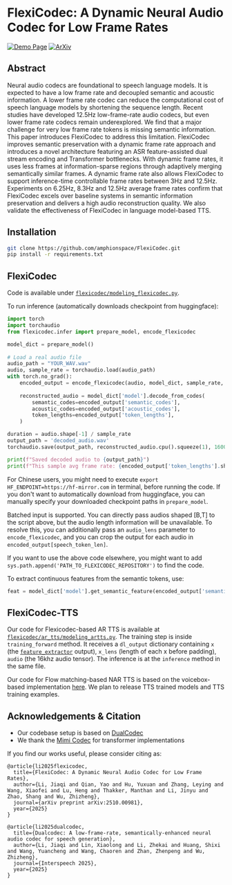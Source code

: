 # FlexiCodec: A Dynamic Neural Audio Codec for Low Frame Rates

[![Demo Page](https://img.shields.io/badge/GitHub.io-Demo_Page-blue?logo=Github&style=flat-square)](https://flexicodec.github.io/)
[![ArXiv](https://img.shields.io/badge/arxiv-PDF-green?logo=arxiv&style=flat-square)](https://arxiv.org/abs/2510.00981)

## Abstract
Neural audio codecs are foundational to speech language models. It is expected to have a low frame rate and decoupled semantic and acoustic information. A lower frame rate codec can reduce the computational cost of speech language models by shortening the sequence length. Recent studies have developed 12.5Hz low-frame-rate audio codecs, but even lower frame rate codecs remain underexplored. We find that a major challenge for very low frame rate tokens is missing semantic information. This paper introduces FlexiCodec to address this limitation. FlexiCodec improves semantic preservation with a dynamic frame rate approach and introduces a novel architecture featuring an ASR feature-assisted dual stream encoding and Transformer bottlenecks. With dynamic frame rates, it uses less frames at information-sparse regions through adaptively merging semantically similar frames. A dynamic frame rate also allows FlexiCodec to support inference-time controllable frame rates between 3Hz and 12.5Hz. Experiments on 6.25Hz, 8.3Hz and 12.5Hz average frame rates confirm that FlexiCodec excels over baseline systems in semantic information preservation and delivers a high audio reconstruction quality. We also validate the effectiveness of FlexiCodec in language model-based TTS.


## Installation
```bash
git clone https://github.com/amphionspace/FlexiCodec.git
pip install -r requirements.txt
```
<!-- # pip install -e . -->

## FlexiCodec
Code is available under [`flexicodec/modeling_flexicodec.py`](flexicodec/modeling_flexicodec.py). 

To run inference (automatically downloads checkpoint from huggingface):
```python
import torch
import torchaudio
from flexicodec.infer import prepare_model, encode_flexicodec

model_dict = prepare_model()
  
# Load a real audio file
audio_path = "YOUR_WAV.wav"
audio, sample_rate = torchaudio.load(audio_path)
with torch.no_grad():
    encoded_output = encode_flexicodec(audio, model_dict, sample_rate, num_quantizers=8, merging_threshold=0.91)
    
    reconstructed_audio = model_dict['model'].decode_from_codes(
        semantic_codes=encoded_output['semantic_codes'],
        acoustic_codes=encoded_output['acoustic_codes'],
        token_lengths=encoded_output['token_lengths'],
    )

duration = audio.shape[-1] / sample_rate
output_path = 'decoded_audio.wav'
torchaudio.save(output_path, reconstructed_audio.cpu().squeeze(1), 16000)

print(f"Saved decoded audio to {output_path}")
print(f"This sample avg frame rate: {encoded_output['token_lengths'].shape[-1] / duration:.4f} frames/sec")
```
For Chinese users, you might need to execute `export HF_ENDPOINT=https://hf-mirror.com` in terminal, before running the code. If you don't want to automatically download from huggingface, you can manually specify your downloaded checkpoint paths in `prepare_model`. 


Batched input is supported. You can directly pass audios shaped [B,T] to the script above, but the audio length information will be unavailable.
To resolve this, you can additionally pass an `audio_lens` parameter to `encode_flexicodec`, and you can crop the output for each audio in `encoded_output[speech_token_len]`. 

If you want to use the above code elsewhere, you might want to add `sys.path.append('PATH_TO_FLEXICODEC_REPOSITORY')` to find the code.

To extract continuous features from the semantic tokens, use:
```python
feat = model_dict['model'].get_semantic_feature(encoded_output['semantic_codes'])
```

## FlexiCodec-TTS
Our code for Flexicodec-based AR TTS is available at [`flexicodec/ar_tts/modeling_artts.py`](flexicodec/ar_tts/modeling_artts.py). The training step is inside `training_forward` method. It receives a `dl_output` dictionary containing `x` (the [`feature_extractor`](flexicodec/infer.py#L50) output), `x_lens` (length of each x before padding), `audio` (the 16khz audio tensor). The inference is at the `inference` method in the same file.

Our code for Flow matching-based NAR TTS is based on the voicebox-based implementation [here](https://github.com/jiaqili3/DualCodec/tree/main/dualcodec/model_tts/voicebox).
We plan to release TTS trained models and TTS training examples.

## Acknowledgements & Citation
- Our codebase setup is based on [DualCodec](https://github.com/jiaqili3/DualCodec)
- We thank the [Mimi Codec](https://github.com/kyutai-labs/moshi) for transformer implementations

If you find our works useful, please consider citing as:
```biblatex
@article{li2025flexicodec,
  title={FlexiCodec: A Dynamic Neural Audio Codec for Low Frame Rates},
  author={Li, Jiaqi and Qian, Yao and Hu, Yuxuan and Zhang, Leying and Wang, Xiaofei and Lu, Heng and Thakker, Manthan and Li, Jinyu and Zhao, Shang and Wu, Zhizheng},
  journal={arXiv preprint arXiv:2510.00981},
  year={2025}
}

@article{li2025dualcodec,
  title={Dualcodec: A low-frame-rate, semantically-enhanced neural audio codec for speech generation},
  author={Li, Jiaqi and Lin, Xiaolong and Li, Zhekai and Huang, Shixi and Wang, Yuancheng and Wang, Chaoren and Zhan, Zhenpeng and Wu, Zhizheng},
  journal={Interspeech 2025},
  year={2025}
}
```